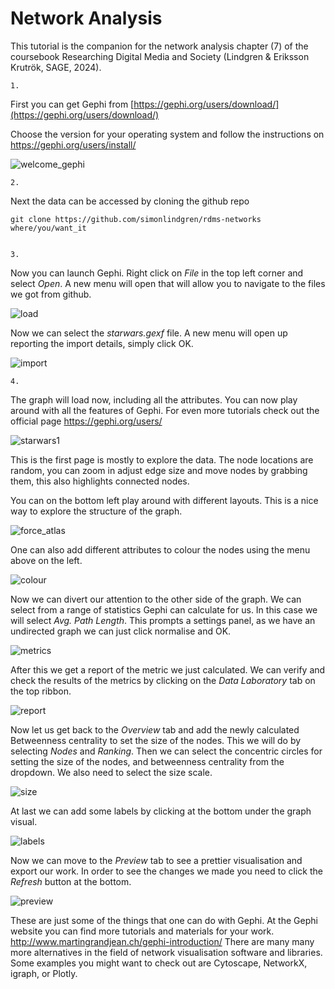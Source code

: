 # Network Analysis
This tutorial is the companion for the network analysis chapter (7) of the coursebook Researching Digital Media and Society (Lindgren & Eriksson Krutrök, SAGE, 2024).

    1.
    
First you can get Gephi from [https://gephi.org/users/download/](https://gephi.org/users/download/)
    
Choose the version for your operating system and follow the instructions on <https://gephi.org/users/install/> 


<img title="welcome_gephi" src="./tutorial_images/Gephi_webpage.png">


    2.
Next the data can be accessed by cloning the github repo 

```
git clone https://github.com/simonlindgren/rdms-networks where/you/want_it
    
```
    3. 
Now you can launch Gephi. Right click on *File* in the top left corner and select *Open*. A new menu will open that will allow you to navigate to the files we got from github. 

<img title="load" src="./tutorial_images/Gephi_load_data.png">

Now we can select the *starwars.gexf* file. A new menu will open up reporting the import details, simply click OK.

<img title="import" src="./tutorial_images/Import_report.png">

    4.

The graph will load now, including all the attributes. You can now play around with all the features of Gephi. For even more tutorials check out the official page <https://gephi.org/users/>

<img title="starwars1" src="./tutorial_images/Starwars_network.png">

This is the first page is mostly to explore the data. The node locations are random, you can zoom in adjust edge size and move nodes by grabbing them, this also highlights connected nodes.

You can on the bottom left play around with different layouts. This is a nice way to explore the structure of the graph.

<img title="force_atlas" src="./tutorial_images/network_layout.png">

One can also add different attributes to colour the nodes using the menu above on the left. 

<img title="colour" src="./tutorial_images/Degree.png">

Now we can divert our attention to the other side of the graph. We can select from a range of statistics Gephi can calculate for us. In this case we will select *Avg. Path Length*. This prompts a settings panel, as we have an undirected graph we can just click normalise and OK.

<img title="metrics" src="./tutorial_images/Metrics.png">

After this we get a report of the metric we just calculated. We can verify and check the results of the metrics by clicking on the *Data Laboratory* tab on the top ribbon. 

<img title="report" src="./tutorial_images/betweenness_report.png">

Now let us get back to the *Overview* tab and add the newly calculated Betweenness centrality to set the size of the nodes. This we will do by selecting *Nodes* and *Ranking*. Then we can select the concentric circles for setting the size of the nodes, and betweenness centrality from the dropdown. We also need to select the size scale. 

<img title="size" src="./tutorial_images/size.png">

At last we can add some labels by clicking at the bottom under the graph visual. 

<img title="labels" src="./tutorial_images/labels.png">

Now we can move to the *Preview* tab to see a prettier visualisation and export our work. In order to see the changes we made you need to click the *Refresh* button at the bottom.  

<img title="preview" src="./tutorial_images/preview.png">

These are just some of the things that one can do with Gephi. At the Gephi website you can find more tutorials and materials for your work. <http://www.martingrandjean.ch/gephi-introduction/> 
There are many many more alternatives in the field of network visualisation software and libraries. Some examples you might want to check out are Cytoscape, NetworkX, igraph, or Plotly. 

